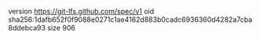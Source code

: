 version https://git-lfs.github.com/spec/v1
oid sha256:1dafb652f0f9088e0271c1ae4162d883b0cadc6936360d4282a7cba8ddebca93
size 906
